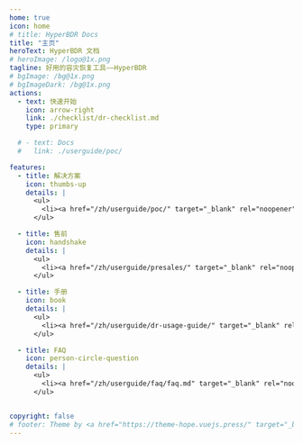 ```yaml
---
home: true
icon: home
# title: HyperBDR Docs
title: "主页"
heroText: HyperBDR 文档
# heroImage: /logo@1x.png
tagline: 好用的容灾恢复工具——HyperBDR
# bgImage: /bg@1x.png
# bgImageDark: /bg@1x.png
actions:
  - text: 快速开始
    icon: arrow-right
    link: ./checklist/dr-checklist.md
    type: primary

  # - text: Docs
  #   link: ./userguide/poc/

features:
  - title: 解决方案
    icon: thumbs-up
    details: |
      <ul>
        <li><a href="/zh/userguide/poc/" target="_blank" rel="noopener" style="color: #8cccd5;">华为云</a></li>
      </ul>

  - title: 售前
    icon: handshake
    details: |
      <ul>
        <li><a href="/zh/userguide/presales/" target="_blank" rel="noopener" style="color: #8cccd5;">HyperBDR 售前</a></li>
      </ul>   

  - title: 手册
    icon: book
    details: |
      <ul>
        <li><a href="/zh/userguide/dr-usage-guide/" target="_blank" rel="noopener" style="color: #8cccd5;">HyperBDR 用户手册</a></li>
      </ul>

  - title: FAQ
    icon: person-circle-question
    details: |
      <ul>
        <li><a href="/zh/userguide/faq/faq.md" target="_blank" rel="noopener" style="color: #8cccd5;">常见问题解答</a></li>
      </ul>


copyright: false
# footer: Theme by <a href="https://theme-hope.vuejs.press/" target="_blank">VuePress Theme Hope</a> | MIT Licensed, Copyright © 2019-present Mr.Hope
---
```


<!-- This is an example of a project homepage. You can place your main content here.

To use this layout, you need to set `home: true` in the page front matter.

For related descriptions of configuration items, please see [Project HomePage Layout Config](https://theme-hope.vuejs.press/guide/layout/home/). -->
